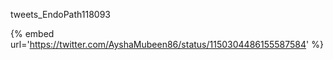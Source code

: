 tweets_EndoPath118093

{% embed url='https://twitter.com/AyshaMubeen86/status/1150304486155587584' %}
